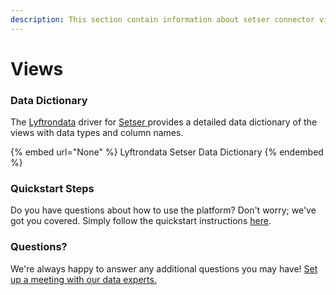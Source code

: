 ```yaml
---
description: This section contain information about setser connector views information
---
```


# Views

### Data Dictionary

The [Lyftrondata](https://www.lyftrondata.com/) driver for [Setser](None/)[ ](https://www.lyftrondata.com/integration/setser/)provides a detailed data dictionary of the views with data types and column names.

{% embed url="None" %}
Lyftrondata Setser Data Dictionary
{% endembed %}

### Quickstart Steps

Do you have questions about how to use the platform? Don't worry; we've got you covered. Simply follow the quickstart instructions [here](../README.md).

### Questions? <a href="#questions" id="questions"></a>

We're always happy to answer any additional questions you may have! [Set up a meeting with our data experts.](https://www.lyftrondata.com/book-a-meeting/)


